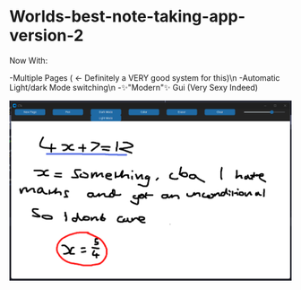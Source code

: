 # Worlds-best-note-taking-app-version-2

Now With:

-Multiple Pages ( <- Definitely a VERY good system for this)\n
-Automatic Light/dark Mode switching\n
-✨"Modern"✨ Gui (Very Sexy Indeed)

![Alt text](https://github.com/TanZboi/Worlds-best-note-taking-app-version-2/blob/main/appscreenshot.png "✨Screenshot✨")
